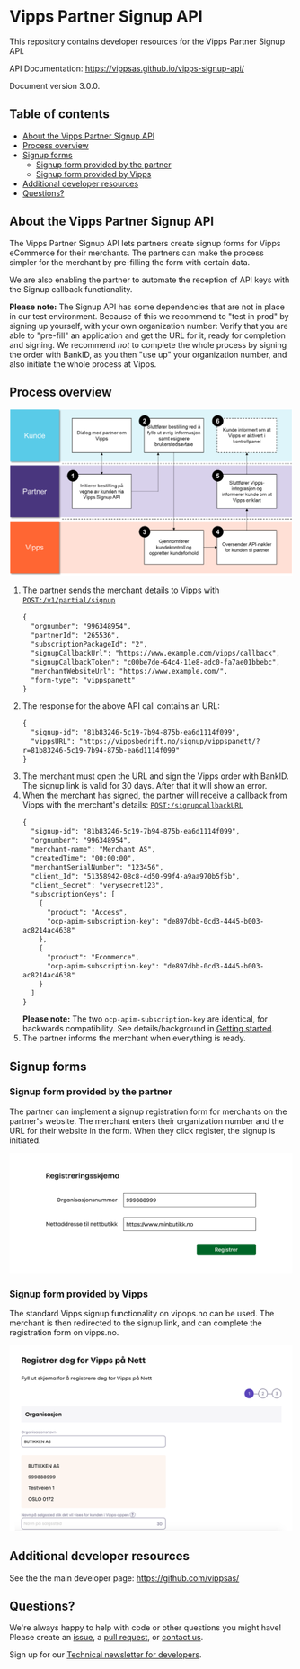 # Vipps Partner Signup API

This repository contains developer resources for the Vipps Partner Signup API.

API Documentation: https://vippsas.github.io/vipps-signup-api/

Document version 3.0.0.

## Table of contents

* [About the Vipps Partner Signup API](#about-the-vipps-partner-signup-api)
* [Process overview](#process-overview)
* [Signup forms](#signup-forms)
  - [Signup form provided by the partner](#signup-form-provided-by-the-partner)
  - [Signup form provided by Vipps](#signup-form-provided-by-vipps)
* [Additional developer resources](#additional-developer-resources)
* [Questions?](#questions-)

## About the Vipps Partner Signup API

The Vipps Partner Signup API lets partners create signup forms for Vipps
eCommerce for their merchants. The partners can make the process simpler for
the merchant by pre-filling the form with certain data.

We are also enabling the partner to automate the reception of API keys with
the Signup callback functionality.

**Please note:** The Signup API has some dependencies that are not in place
in our test environment. Because of this we recommend to "test in prod" by
signing up yourself, with your own organization number: Verify that you are
able to "pre-fill" an application and get the URL for it, ready for completion
and signing. We recommend _not_ to complete the whole process by signing the
order with BankID, as you then "use up" your organization number, and also
initiate the whole process at Vipps.

## Process overview

![Signup flow](images/vipps_signup_via_partner.png)

1. The partner sends the merchant details to Vipps with
   [`POST:/v1/partial/signup`](https://vippsas.github.io/vipps-signup-api/#/Signup/partialSignup)
   ```
   {
     "orgnumber": "996348954",
     "partnerId": "265536",
     "subscriptionPackageId": "2",
     "signupCallbackUrl": "https://www.example.com/vipps/callback",
     "signupCallbackToken": "c00be7de-64c4-11e8-adc0-fa7ae01bbebc",
     "merchantWebsiteUrl": "https://www.example.com/",
     "form-type": "vippspanett"
   }
   ```
2. The response for the above API call contains an URL:
   ```
   {
     "signup-id": "81b83246-5c19-7b94-875b-ea6d1114f099",
     "vippsURL": "https://vippsbedrift.no/signup/vippspanett/?r=81b83246-5c19-7b94-875b-ea6d1114f099"
   }   
   ```
3. The merchant must open the URL and sign the Vipps order with BankID.
   The signup link is valid for 30 days. After that it will show an error.
4. When the merchant has signed, the partner will receive a callback from
   Vipps with the merchant's details:
   [`POST:/signupcallbackURL`](https://vippsas.github.io/vipps-signup-api/#/Signup%20Callback/callback)
   ```
   {
     "signup-id": "81b83246-5c19-7b94-875b-ea6d1114f099",
     "orgnumber": "996348954",
     "merchant-name": "Merchant AS",
     "createdTime": "00:00:00",
     "merchantSerialNumber": "123456",
     "client_Id": "51358942-08c8-4d50-99f4-a9aa970b5f5b",
     "client_Secret": "verysecret123",
     "subscriptionKeys": [
       {
         "product": "Access",
         "ocp-apim-subscription-key": "de897dbb-0cd3-4445-b003-ac8214ac4638"
       },
       {
         "product": "Ecommerce",
         "ocp-apim-subscription-key": "de897dbb-0cd3-4445-b003-ac8214ac4638"
       }
     ]
   }   
   ```
   **Please note:** The two `ocp-apim-subscription-key` are identical, for
   backwards compatibility. See details/background in
   [Getting started](https://github.com/vippsas/vipps-developers/blob/master/vipps-getting-started.md#api-products).
5. The partner informs the merchant when everything is ready.

## Signup forms

### Signup form provided by the partner

The partner can implement a signup registration form for merchants on the
partner's website. The merchant enters their organization number and the URL
for their website in the form. When they click register, the signup is initiated.

![Vipps signup registration](images/vipps-signup-registration.png)

### Signup form provided by Vipps

The standard Vipps signup functionality on vipops.no can be used.
The merchant is then redirected to the signup link, and can complete the
registration form on vipps.no.

![Vipps signup registration form](images/vipps-signup-registration-form.png)

## Additional developer resources

See the the main developer page: https://github.com/vippsas/

## Questions?

We're always happy to help with code or other questions you might have!
Please create an [issue](https://github.com/vippsas/vipps-signup-api/issues),
a [pull request](https://github.com/vippsas/vipps-signup-api/pulls),
or [contact us](https://github.com/vippsas/vipps-developers/blob/master/contact.md).

Sign up for our [Technical newsletter for developers](https://github.com/vippsas/vipps-developers/tree/master/newsletters).

